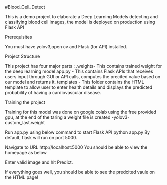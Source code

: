 #Blood_Cell_Detect

This is a demo project to elaborate a Deep Learning Models detecting and classifying blood cell images, the model is deployed on production using Flask API

Prerequisites

You must have yolov3,open cv and Flask (for API) installed.

Project Structure

This project has four major parts : 
.weights- This contains trained weight for the deep learning model 
app.py - This contains Flask APIs that receives users input through GUI or API calls, computes the precited value based on our model and returns it. 
templates - This folder contains the HTML template to allow user to enter health details and displays the predicted probability of having a cardiovascular disease.

Training the project

Training for this model was done on google colab using the free provided gpu, at the end of the taring a weight file is created 
-yolov3-custom_last.weight 

Run app.py using below command to start Flask API python app.py By default, flask will run on port 5000.

Navigate to URL http://localhost:5000 You should be able to view the homepage as below

Enter valid image and hit Predict.

If everything goes well, you should be able to see the predcited vaule on the HTML page! 
